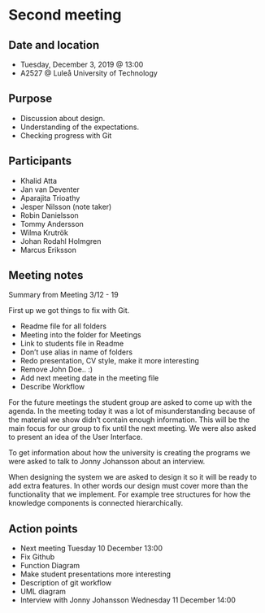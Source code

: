 # Second meeting

## Date and location
- Tuesday, December 3, 2019 @ 13:00
- A2527 @ Luleå University of Technology

## Purpose
- Discussion about design.
- Understanding of the expectations.
- Checking progress with Git

## Participants
- Khalid Atta
- Jan van Deventer
- Aparajita Trioathy
- Jesper Nilsson (note taker)
- Robin Danielsson
- Tommy Andersson
- Wilma Krutrök
- Johan Rodahl Holmgren
- Marcus Eriksson

## Meeting notes
Summary from Meeting 3/12 - 19

First up we got things to fix with Git. 
- Readme file for all folders
- Meeting into the folder for Meetings
- Link to students file in Readme
- Don’t use alias in name of folders
- Redo presentation, CV style, make it more interesting
- Remove John Doe.. :)
- Add next meeting date in the meeting file
- Describe Workflow

For the future meetings the student group are asked to come up with the agenda. In the meeting today it was a lot of misunderstanding because of the material we show didn’t contain enough information. This will be the main focus for our group to fix until the next meeting. We were also asked to present an idea of the User Interface. 

To get information about how the university is creating the programs we were asked to talk to Jonny Johansson about an interview. 

When designing the system we are asked to design it so it will be ready to add extra features. In other words our design must cover more than the functionality that we implement. For example tree structures for how the knowledge components is connected hierarchically. 

## Action points
- Next meeting Tuesday 10 December 13:00
- Fix Github
- Function Diagram
- Make student presentations more interesting
- Description of git workflow
- UML diagram
- Interview with Jonny Johansson Wednesday 11 December 14:00


